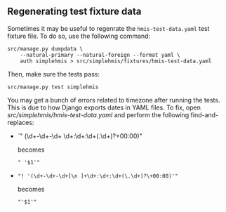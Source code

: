 Regenerating test fixture data
------------------------------

Sometimes it may be useful to regenrate the `hmis-test-data.yaml` test fixture file. To do so, use the following command:

    src/manage.py dumpdata \
    	--natural-primary --natural-foreign --format yaml \
    	auth simplehmis > src/simplehmis/fixtures/hmis-test-data.yaml

Then, make sure the tests pass:

    src/manage.py test simplehmis

You may get a bunch of errors related to timezone after running the tests. This is due to how Django exports dates in YAML files. To fix, open *src/simplehmis/hmis-test-data.yaml* and perform the following find-and-replaces:

* `" (\d+-\d+-\d+ \d+:\d+:\d+(\.\d+)?\+00:00)"

  becomes

  `" '$1'"`

* `"! '(\d+-\d+-\d+[\n ]+\d+:\d+:\d+(\.\d+)?\+00:00)'"`

  becomes

  `"'$1'"`